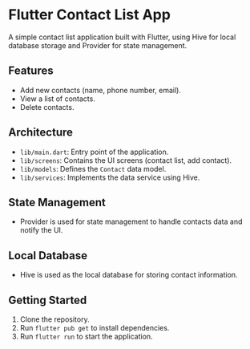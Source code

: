 # Flutter Contact List App

A simple contact list application built with Flutter, using Hive for local database storage and Provider for state management.

## Features

*   Add new contacts (name, phone number, email).
*   View a list of contacts.
*   Delete contacts.

## Architecture

*   `lib/main.dart`: Entry point of the application.
*   `lib/screens`: Contains the UI screens (contact list, add contact).
*   `lib/models`: Defines the `Contact` data model.
*   `lib/services`: Implements the data service using Hive.

## State Management

*   Provider is used for state management to handle contacts data and notify the UI.

## Local Database

*   Hive is used as the local database for storing contact information.

## Getting Started

1.  Clone the repository.
2.  Run `flutter pub get` to install dependencies.
3.  Run `flutter run` to start the application.